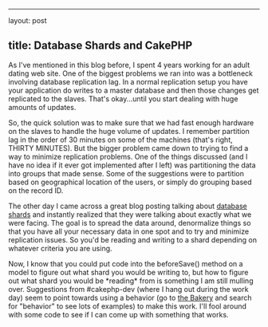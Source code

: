 <hr />

<p>layout: post</p>

<h2>title: Database Shards and CakePHP</h2>

<p>As I've mentioned in this blog before, I spent 4 years working for an adult dating web site.  One of the biggest problems we ran into was a bottleneck involving database replication lag.  In a normal replication setup you have your application do writes to a master database and then those changes get replicated to the slaves.  That's okay...until you start dealing with huge amounts of updates.</p>

<p>
So, the quick solution was to make sure that we had fast enough hardware on the slaves to handle the huge volume of updates.  I remember partition lag in the order of 30 minutes on some of the machines (that's right, THIRTY MINUTES).  But the bigger problem came down to trying to find a way to minimize replication problems.  One of the things discussed (and I have no idea if it ever got implemented after I left) was partitioning the data into groups that made sense.  Some of the suggestions were to partition based on geographical location of the users, or simply do grouping based on the record ID.</p>

<p>
The other day I came across a great blog posting talking about <a href='http://highscalability.com/unorthodox-approach-database-design-coming-shard'>database shards</a> and instantly realized that they were talking about exactly what we were facing.  The goal is to spread the data around, denormalize things so that you have all your necessary data in one spot and to try and minimize replication issues.  So you'd be reading and writing to a shard depending on whatever criteria you are using.</p>

<p>Now, I know that you could put code into the beforeSave() method on a model to figure out what shard you would be writing to, but how to figure out what shard you would be *reading* from is something I am still mulling over.  Suggestions from #cakephp-dev (where I hang out during the work day) seem to point towards using a behavior (go to <a href="http://bakery.cakephp.org">the Bakery</a> and search for "behavior" to see lots of examples) to make this work.  I'll fool around with some code to see if I can come up with something that works.
</p>
